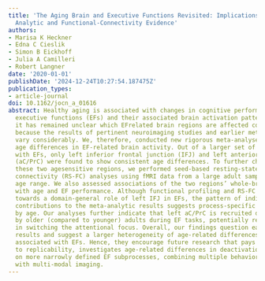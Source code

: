 ```yaml
---
title: 'The Aging Brain and Executive Functions Revisited: Implications from Meta-
  Analytic and Functional-Connectivity Evidence'
authors:
- Marisa K Heckner
- Edna C Cieslik
- Simon B Eickhoff
- Julia A Camilleri
- Robert Langner
date: '2020-01-01'
publishDate: '2024-12-24T10:27:54.187475Z'
publication_types:
- article-journal
doi: 10.1162/jocn_a_01616
abstract: Healthy aging is associated with changes in cognitive performance including
  executive functions (EFs) and their associated brain activation patterns. However,
  it has remained unclear which EFrelated brain regions are affected consistently,
  because the results of pertinent neuroimaging studies and earlier meta-analyses
  vary considerably. We, therefore, conducted new rigorous meta-analyses of published
  age differences in EF-related brain activity. Out of a larger set of regions associated
  with EFs, only left inferior frontal junction (IFJ) and left anterior cuneus/precuneus
  (aC/PrC) were found to show consistent age differences. To further characterize
  these two agesensitive regions, we performed seed-based resting-state functional
  connectivity (RS-FC) analyses using fMRI data from a large adult sample with a wide
  age range. We also assessed associations of the two regions’ whole-brain RS-FC patterns
  with age and EF performance. Although functional profiling and RS-FC analyses point
  towards a domain-general role of left IFJ in EFs, the pattern of individual study
  contributions to the meta-analytic results suggests process-specific modulations
  by age. Our analyses further indicate that left aC/PrC is recruited differently
  by older (compared to younger) adults during EF tasks, potentially reflecting inefficiencies
  in switching the attentional focus. Overall, our findings question earlier meta-analytic
  results and suggest a larger heterogeneity of age-related differences in brain activity
  associated with EFs. Hence, they encourage future research that pays greater attention
  to replicability, investigates age-related differences in deactivation, and focuses
  on more narrowly defined EF subprocesses, combining multiple behavioral assessments
  with multi-modal imaging.
---
```

